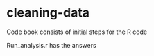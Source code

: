 # cleaning-data


Code book consists of initial steps for the R code

Run_analysis.r has the answers
